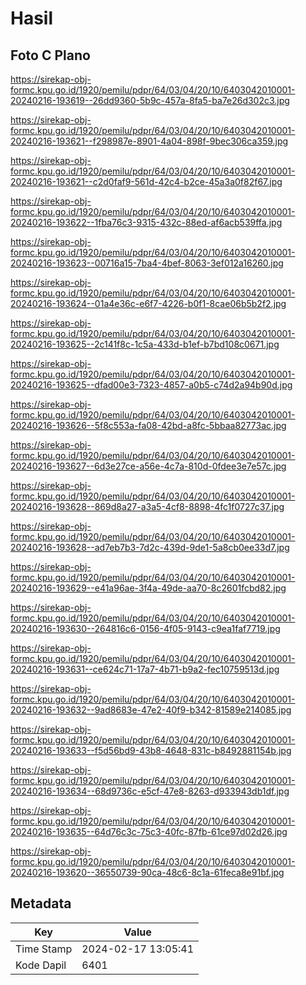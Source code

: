 # Hasil

## Foto C Plano

https://sirekap-obj-formc.kpu.go.id/1920/pemilu/pdpr/64/03/04/20/10/6403042010001-20240216-193619--26dd9360-5b9c-457a-8fa5-ba7e26d302c3.jpg

https://sirekap-obj-formc.kpu.go.id/1920/pemilu/pdpr/64/03/04/20/10/6403042010001-20240216-193621--f298987e-8901-4a04-898f-9bec306ca359.jpg

https://sirekap-obj-formc.kpu.go.id/1920/pemilu/pdpr/64/03/04/20/10/6403042010001-20240216-193621--c2d0faf9-561d-42c4-b2ce-45a3a0f82f67.jpg

https://sirekap-obj-formc.kpu.go.id/1920/pemilu/pdpr/64/03/04/20/10/6403042010001-20240216-193622--1fba76c3-9315-432c-88ed-af6acb539ffa.jpg

https://sirekap-obj-formc.kpu.go.id/1920/pemilu/pdpr/64/03/04/20/10/6403042010001-20240216-193623--00716a15-7ba4-4bef-8063-3ef012a16260.jpg

https://sirekap-obj-formc.kpu.go.id/1920/pemilu/pdpr/64/03/04/20/10/6403042010001-20240216-193624--01a4e36c-e6f7-4226-b0f1-8cae06b5b2f2.jpg

https://sirekap-obj-formc.kpu.go.id/1920/pemilu/pdpr/64/03/04/20/10/6403042010001-20240216-193625--2c141f8c-1c5a-433d-b1ef-b7bd108c0671.jpg

https://sirekap-obj-formc.kpu.go.id/1920/pemilu/pdpr/64/03/04/20/10/6403042010001-20240216-193625--dfad00e3-7323-4857-a0b5-c74d2a94b90d.jpg

https://sirekap-obj-formc.kpu.go.id/1920/pemilu/pdpr/64/03/04/20/10/6403042010001-20240216-193626--5f8c553a-fa08-42bd-a8fc-5bbaa82773ac.jpg

https://sirekap-obj-formc.kpu.go.id/1920/pemilu/pdpr/64/03/04/20/10/6403042010001-20240216-193627--6d3e27ce-a56e-4c7a-810d-0fdee3e7e57c.jpg

https://sirekap-obj-formc.kpu.go.id/1920/pemilu/pdpr/64/03/04/20/10/6403042010001-20240216-193628--869d8a27-a3a5-4cf8-8898-4fc1f0727c37.jpg

https://sirekap-obj-formc.kpu.go.id/1920/pemilu/pdpr/64/03/04/20/10/6403042010001-20240216-193628--ad7eb7b3-7d2c-439d-9de1-5a8cb0ee33d7.jpg

https://sirekap-obj-formc.kpu.go.id/1920/pemilu/pdpr/64/03/04/20/10/6403042010001-20240216-193629--e41a96ae-3f4a-49de-aa70-8c2601fcbd82.jpg

https://sirekap-obj-formc.kpu.go.id/1920/pemilu/pdpr/64/03/04/20/10/6403042010001-20240216-193630--264816c6-0156-4f05-9143-c9ea1faf7719.jpg

https://sirekap-obj-formc.kpu.go.id/1920/pemilu/pdpr/64/03/04/20/10/6403042010001-20240216-193631--ce624c71-17a7-4b71-b9a2-fec10759513d.jpg

https://sirekap-obj-formc.kpu.go.id/1920/pemilu/pdpr/64/03/04/20/10/6403042010001-20240216-193632--9ad8683e-47e2-40f9-b342-81589e214085.jpg

https://sirekap-obj-formc.kpu.go.id/1920/pemilu/pdpr/64/03/04/20/10/6403042010001-20240216-193633--f5d56bd9-43b8-4648-831c-b8492881154b.jpg

https://sirekap-obj-formc.kpu.go.id/1920/pemilu/pdpr/64/03/04/20/10/6403042010001-20240216-193634--68d9736c-e5cf-47e8-8263-d933943db1df.jpg

https://sirekap-obj-formc.kpu.go.id/1920/pemilu/pdpr/64/03/04/20/10/6403042010001-20240216-193635--64d76c3c-75c3-40fc-87fb-61ce97d02d26.jpg

https://sirekap-obj-formc.kpu.go.id/1920/pemilu/pdpr/64/03/04/20/10/6403042010001-20240216-193620--36550739-90ca-48c6-8c1a-61feca8e91bf.jpg


## Metadata

| Key        | Value               |
| ---------- | ------------------- |
| Time Stamp | 2024-02-17 13:05:41 |
| Kode Dapil | 6401                |



